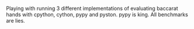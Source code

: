 Playing with running 3 different implementations of evaluating baccarat 
hands with cpython, cython, pypy and pyston.
pypy is king.  All benchmarks are lies.
